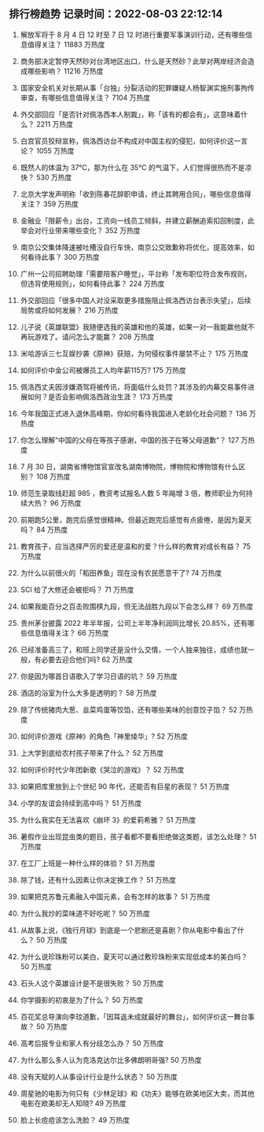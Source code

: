 
## 排行榜趋势 记录时间：2022-08-03 22:12:14
  
  1. 解放军将于 8 月 4 日 12 时至 7 日 12 时进行重要军事演训行动，还有哪些信息值得关注？ 11883 万热度
    
  2. 商务部决定暂停天然砂对台湾地区出口，什么是天然砂？此举对两岸经济会造成哪些影响？ 11216 万热度
    
  3. 国家安全机关对长期从事「台独」分裂活动的犯罪嫌疑人杨智渊实施刑事拘传审查，有哪些信息值得关注？ 7104 万热度
    
  4. 外交部回应「是否针对佩洛西本人制裁」，称「该有的都会有」，这意味着什么？ 2211 万热度
    
  5. 白宫官员狡辩宣称，佩洛西访台不构成对中国主权的侵犯，如何评价这一言论？ 1055 万热度
    
  6. 既然人的体温为 37℃，那为什么在 35℃ 的气温下，人们觉得很热而不是凉快？ 530 万热度
    
  7. 北京大学发声明称「收到陈春花辞职申请，终止其聘用合同」，哪些信息值得关注？ 359 万热度
    
  8. 金融业「限薪令」出台，工资向一线员工倾斜，并建立薪酬追索扣回制度，此举会对行业带来哪些变化？ 352 万热度
    
  9. 南京公交集体降速被吐槽没自行车快，南京公交致歉称将优化，提高效率，如何看待此事？ 300 万热度
    
  10. 广州一公司招聘助理「需要陪客户睡觉」，平台称「发布职位符合发布规则，但违背使用规则」，如何看待此事？ 224 万热度
    
  11. 外交部回应「很多中国人对没采取更多措施阻止佩洛西访台表示失望」，后续局势或将如何发展？ 216 万热度
    
  12. 儿子说《英雄联盟》我随便选我的英雄和他的英雄，如果一对一我能赢他就不再玩游戏了。请问怎么才能赢？ 208 万热度
    
  13. 米哈游诉三七互娱抄袭《原神》获赔，为何侵权事件屡禁不止？ 175 万热度
    
  14. 如何评价中金公司被爆员工人均年薪115万? 175 万热度
    
  15. 佩洛西丈夫因涉嫌酒驾将被传讯，将面临什么处罚？其涉及的内幕交易事件进展如何？是否会影响佩洛西政治生涯？ 173 万热度
    
  16. 今年我国正式进入退休高峰期，你如何看待我国进入老龄化社会问题？ 136 万热度
    
  17. 你怎么理解“中国的父母在等孩子感谢，中国的孩子在等父母道歉”？ 127 万热度
    
  18. 7 月 30 日，湖南省博物馆官宣改名湖南博物院，博物院和博物馆有什么区别？ 108 万热度
    
  19. 师范生录取线赶超 985 ，教资考试报名人数 5 年飚增 3 倍，教师职业为何持续大热？ 96 万热度
    
  20. 前期跑5公里，跑完后感觉很精神。但最近跑完后感觉有点疲倦，是因为夏天吗？ 84 万热度
    
  21. 教育孩子，应当选择严厉的爱还是温和的爱？什么样的教育对成长有益？ 75 万热度
    
  22. 为什么以前很火的「稻田养鱼」现在没有农民愿意干了? 74 万热度
    
  23. SCI 给了大修还会被拒吗？ 71 万热度
    
  24. 如果我能百分之百击败围棋九段，但无法战胜九段以下会怎么样？ 69 万热度
    
  25. 贵州茅台披露 2022 年半年报，公司上半年净利润同比增长 20.85%，还有哪些信息值得关注？ 66 万热度
    
  26. 已经准备高三了，和班上同学还是没什么交情，一个人独来独往，成绩也就一般，有必要去迎合他们吗? 62 万热度
    
  27. 你是因为哪首日语歌入了学习日语的坑？ 59 万热度
    
  28. 酒店的浴室为什么大多是透明的？ 58 万热度
    
  29. 除了传统猪肉大葱、韭菜鸡蛋等饺馅，还有哪些美味的创意饺子馅？ 52 万热度
    
  30. 如何评价游戏《原神》的角色「神里绫华」? 52 万热度
    
  31. 上大学到底给农村孩子带来了什么？ 52 万热度
    
  32. 如何评价时代少年团新歌《哭泣的游戏》？ 52 万热度
    
  33. 如果把库里放到上个世纪 90 年代，还能否有巨星的表现？ 51 万热度
    
  34. 小学的友谊会持续到高中吗？ 51 万热度
    
  35. 为什么我实在无法喜欢《崩坏 3》的爱莉希雅？ 51 万热度
    
  36. 暑假作业出现昆虫类的题目，孩子看都不要看拒绝做这类题，该怎么处理？ 51 万热度
    
  37. 在工厂上班是一种什么样的体验？ 51 万热度
    
  38. 除了钱，还有什么因素让你决定换工作？ 51 万热度
    
  39. 如果把克苏鲁元素融入中国元素，会有怎样的故事？ 51 万热度
    
  40. 为什么我炒的菜味道不好吃呢？ 50 万热度
    
  41. 从故事上说，《独行月球》到底是一个悲剧还是喜剧？你从电影中看出了什么？ 50 万热度
    
  42. 为什么说珍珠粉可以美白，夏天可以通过敷珍珠粉来实现低成本的美白吗？ 50 万热度
    
  43. 石头人这个英雄设计是不是很失败？ 50 万热度
    
  44. 你学摄影的初衷是为了什么？ 50 万热度
    
  45. 百花奖总导演向李玟道歉，「因耳返未成就最好的舞台」，如何评价这一舞台事故？ 50 万热度
    
  46. 高考后报专业和家人有分歧怎么办？ 50 万热度
    
  47. 为什么那么多人认为克洛克达尔比多佛朗明哥强? 50 万热度
    
  48. 没有天赋的人从事设计行业是什么状态？ 50 万热度
    
  49. 周星驰的电影为何只有《少林足球》和《功夫》能够在欧美地区大卖，而其他电影在欧美却无人知晓? 49 万热度
    
  50. 脸上长痘痘该怎么洗脸？ 49 万热度
    
